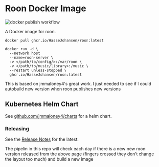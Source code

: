 # Roon Docker Image

![docker publish workflow](https://github.com/HasseJohansen/roon-docker-image/actions/workflows/docker-publish.yml/badge.svg)

A Docker image for roon.

```
docker pull ghcr.io/HasseJohansen/roon:latest
```

```
docker run -d \
  --network host
  --name=roon-server \
  -v </path/to/config/>:/var/roon \
  -v </path/to/music/library>:/music \
  --restart unless-stopped \
  ghcr.io/HasseJohansen/roon:latest
```


This is based on jmmaloney4's great work. I just needed to see if I could autobuild new version when roon publishes new versions

## Kubernetes Helm Chart
See [github.com/jmmaloney4/charts](https://github.com/jmmaloney4/charts) for a helm chart. 

### Releasing

See the [Release Notes](https://community.roonlabs.com/t/roon-2-0-current-production-versions/213416) for the latest.

The pipelin in this repo will check each day if there is a new new roon version released from the above page (fingers crossed they don't change the layout too much) and build a new image

